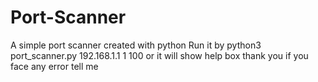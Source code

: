 # Port-Scanner
A simple port scanner created with python
Run it by
python3 port_scanner.py 192.168.1.1 1 100
or it will show help box 
thank you
if you face any error tell me
